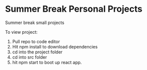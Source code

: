 # Summer Break Personal Projects
Summer break small projects

To view project:

1. Pull repo to code editor
2. Hit npm install to download dependencies
3. cd into the project folder
4. cd into src folder
5. hit npm start to boot up react app.
